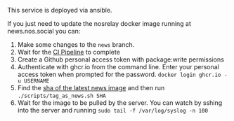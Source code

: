 This service is deployed via ansible.

If you just need to update the nosrelay docker image running at news.nos.social you can:
1. Make some changes to the `news` branch.
2. Wait for the [CI Pipeline](https://github.com/planetary-social/nosrelay/actions/workflows/ci.yml) to complete
3. Create a Github personal access token with package:write permissions
4. Authenticate with ghcr.io from the command line. Enter your personal access token when prompted for the password. `docker login ghcr.io -u USERNAME`
5. Find the [sha of the latest news image](https://github.com/planetary-social/nosrelay/pkgs/container/nosrelay/versions) and then run `./scripts/tag_as_news.sh SHA`
6. Wait for the image to be pulled by the server. You can watch by sshing into the server and running `sudo tail -f /var/log/syslog -n 100`